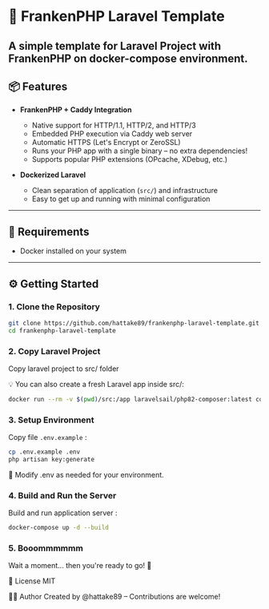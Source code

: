 # 🚀 FrankenPHP Laravel Template

A simple template for Laravel Project with FrankenPHP on docker-compose environment.
---

## 📦 Features


- **FrankenPHP + Caddy Integration**
  - Native support for HTTP/1.1, HTTP/2, and HTTP/3
  - Embedded PHP execution via Caddy web server
  - Automatic HTTPS (Let's Encrypt or ZeroSSL)
  - Runs your PHP app with a single binary – no extra dependencies!
  - Supports popular PHP extensions (OPcache, XDebug, etc.)

- **Dockerized Laravel**
  - Clean separation of application (`src/`) and infrastructure
  - Easy to get up and running with minimal configuration

---

## 🧰 Requirements

- Docker installed on your system

---


## ⚙️ Getting Started

### 1. Clone the Repository

```bash
git clone https://github.com/hattake89/frankenphp-laravel-template.git
cd frankenphp-laravel-template
```

### 2. Copy Laravel Project

Copy laravel project to src/ folder 

💡 You can also create a fresh Laravel app inside src/:
```bash
docker run --rm -v $(pwd)/src:/app laravelsail/php82-composer:latest composer create-project laravel/laravel .
```

### 3. Setup Environment

Copy file `.env.example` :

```bash
cp .env.example .env
php artisan key:generate
```

🔧 Modify .env as needed for your environment.

### 4. Build and Run the Server
Build and run application server :
```bash
docker-compose up -d --build
```

### 5. Booommmmmm
Wait a moment... then you're ready to go! 🎉

📄 License
MIT

🧑‍💻 Author
Created by @hattake89 – Contributions are welcome!